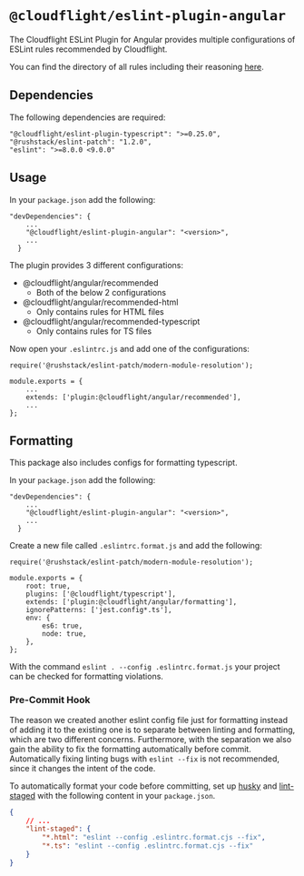 # `@cloudflight/eslint-plugin-angular`

The Cloudflight ESLint Plugin for Angular provides multiple configurations of ESLint rules recommended by Cloudflight.

You can find the directory of all rules including their reasoning [here](src/configs).

## Dependencies

The following dependencies are required:

```
"@cloudflight/eslint-plugin-typescript": ">=0.25.0",
"@rushstack/eslint-patch": "1.2.0",
"eslint": ">=8.0.0 <9.0.0"
```

## Usage

In your `package.json` add the following:

```
"devDependencies": {
    ...
    "@cloudflight/eslint-plugin-angular": "<version>",
    ...
  }
```

The plugin provides 3 different configurations:

-   @cloudflight/angular/recommended
    -   Both of the below 2 configurations
-   @cloudflight/angular/recommended-html
    -   Only contains rules for HTML files
-   @cloudflight/angular/recommended-typescript
    -   Only contains rules for TS files

Now open your `.eslintrc.js` and add one of the configurations:

```
require('@rushstack/eslint-patch/modern-module-resolution');

module.exports = {
    ...
    extends: ['plugin:@cloudflight/angular/recommended'],
    ...
};
```

## Formatting

This package also includes configs for formatting typescript.

In your `package.json` add the following:

```
"devDependencies": {
    ...
    "@cloudflight/eslint-plugin-angular": "<version>",
    ...
  }
```

Create a new file called `.eslintrc.format.js` and add the following:

```
require('@rushstack/eslint-patch/modern-module-resolution');

module.exports = {
    root: true,
    plugins: ['@cloudflight/typescript'],
    extends: ['plugin:@cloudflight/angular/formatting'],
    ignorePatterns: ['jest.config*.ts'],
    env: {
        es6: true,
        node: true,
    },
};
```

With the command `eslint . --config .eslintrc.format.js` your project can be checked for formatting violations.

### Pre-Commit Hook

The reason we created another eslint config file just for formatting instead of adding it to the existing one is to separate between linting and formatting, which are two different concerns. Furthermore, with the separation we also gain the ability to fix the formatting automatically before commit. Automatically fixing linting bugs with `eslint --fix` is not recommended, since it changes the intent of the code.

To automatically format your code before committing, set up [husky](https://typicode.github.io/husky/) and [lint-staged](https://github.com/okonet/lint-staged) with the following content in your `package.json`.

```json
{
    // ...
    "lint-staged": {
        "*.html": "eslint --config .eslintrc.format.cjs --fix",
        "*.ts": "eslint --config .eslintrc.format.cjs --fix"
    }
}
```
